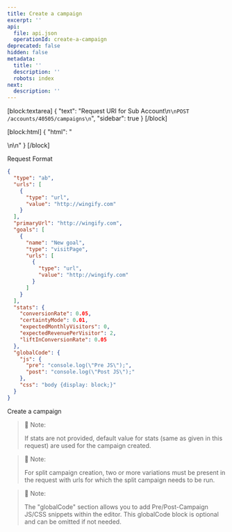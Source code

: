 ```yaml
---
title: Create a campaign
excerpt: ''
api:
  file: api.json
  operationId: create-a-campaign
deprecated: false
hidden: false
metadata:
  title: ''
  description: ''
  robots: index
next:
  description: ''
---
```

[block:textarea]
{
  "text": "Request URI for Sub Account\n```\nPOST /accounts/40505/campaigns\n```",
  "sidebar": true
}
[/block]

[block:html]
{
  "html": "<div></div>\n\n<style></style>"
}
[/block]

Request Format

```json
{
  "type": "ab",
  "urls": [
    {
      "type": "url",
      "value": "http://wingify.com"
    }
  ],
  "primaryUrl": "http://wingify.com",
  "goals": [
    {
      "name": "New goal",
      "type": "visitPage",
      "urls": [
        {
          "type": "url",
          "value": "http://wingify.com"
        }
      ]
    }
  ],
  "stats": {
    "conversionRate": 0.05,
    "certaintyMode": 0.01,
    "expectedMonthlyVisitors": 0,
    "expectedRevenuePerVisitor": 2,
    "liftInConversionRate": 0.05
  },
  "globalCode": {
    "js": {
      "pre": "console.log(\"Pre JS\");",
      "post": "console.log(\"Post JS\");"
    },
    "css": "body {display: block;}"
  }
}
```

Create a campaign

> 🚧 Note:
> 
> If stats are not provided, default value for stats (same as given in this request) are used for the campaign created.

> 🚧 Note:
> 
> For split campaign creation, two or more variations must be present in the request with urls for which the split campaign needs to be run.

> 🚧 Note:
> 
> The "globalCode" section allows you to add Pre/Post-Campaign JS/CSS snippets within the editor. This globalCode block is optional and can be omitted if not needed.